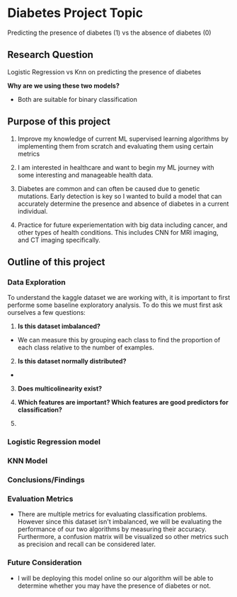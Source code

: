 # Diabetes Project Topic

Predicting the presence of diabetes (1) vs the absence of diabetes (0)


## Research Question

Logistic Regression vs Knn on predicting the presence of diabetes

**Why are we using these two models?**

- Both are suitable for binary classification


## Purpose of this project


1. Improve my knowledge of current ML supervised learning algorithms by implementing them from scratch and evaluating them using certain metrics

2. I am interested in healthcare and want to begin my ML journey with some interesting and manageable health data. 

3. Diabetes are common and can often be caused due to genetic mutations. Early detection is key so I wanted to build a model that can accurately determine the presence and absence of diabetes in a current individual. 

4. Practice for future experiementation with big data including cancer, and other types of health conditions. This includes CNN for MRI imaging, and CT imaging specifically. 

## Outline of this project

### Data Exploration

To understand the kaggle dataset we are working with, it is important to first performe some baseline exploratory analysis. To do this we must first ask ourselves a few questions:

1. **Is this dataset imbalanced?**
- We can measure this by grouping each class to find the proportion of each class relative to the number of examples. 

2. **Is this dataset normally distributed?**
- 

3. **Does multicolinearity exist?**


4. **Which features are important? Which features are good predictors for classification?**

5. 


### Logistic Regression model






### KNN Model




### Conclusions/Findings




### Evaluation Metrics

- There are multiple metrics for evaluating classification problems. However since this dataset isn't imbalanced, we will be evaluating the performance of our two algorithms by measuring their accuracy. Furthermore, a confusion matrix will be visualized so other metrics such as precision and recall can be considered later. 



### Future Consideration

- I will be deploying this model online so our algorithm will be able to determine whether you may have the presence of diabetes or not. 








